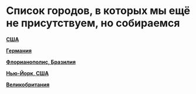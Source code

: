 # Список городов, в которых мы ещё не присутствуем, но собираемся

**[США](https://t.me/peredelanoconf_usa)**

**[Германия](https://t.me/peredelanoconf_germany)**

**[Флорианополис, Бразилия](https://t.me/+AbKr3AIXUI1iYjFi)**

**[Нью-Йорк, США](https://t.me/peredelanoconf_ny)**

**[Великобритания](https://t.me/peredelanoconf_uk)**
